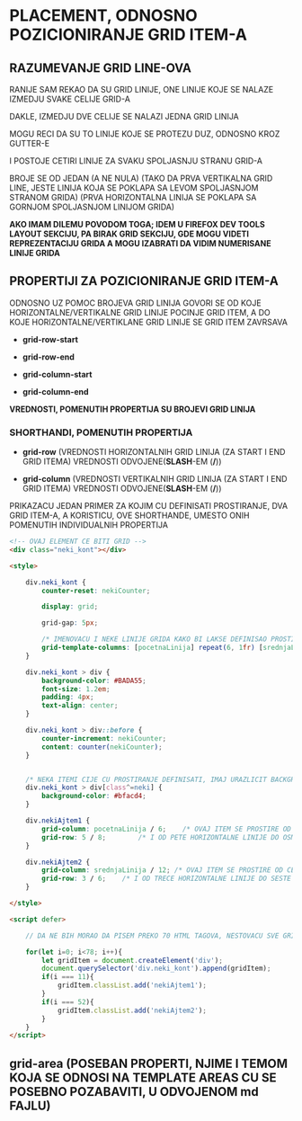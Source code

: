 # PLACEMENT, ODNOSNO POZICIONIRANJE GRID ITEM-A

## RAZUMEVANJE GRID LINE-OVA

RANIJE SAM REKAO DA SU GRID LINIJE, ONE LINIJE KOJE SE NALAZE IZMEDJU SVAKE CELIJE GRID-A

DAKLE, IZMEDJU DVE CELIJE SE NALAZI JEDNA GRID LINIJA

MOGU RECI DA SU TO LINIJE KOJE SE PROTEZU DUZ, ODNOSNO KROZ GUTTER-E

I POSTOJE CETIRI LINIJE ZA SVAKU SPOLJASNJU STRANU GRID-A

BROJE SE OD JEDAN (A NE NULA) (TAKO DA PRVA VERTIKALNA GRID LINE, JESTE LINIJA KOJA SE POKLAPA SA LEVOM SPOLJASNJOM STRANOM GRIDA) (PRVA HORIZONTALNA LINIJA SE POKLAPA SA GORNJOM SPOLJASNJOM LINIJOM GRIDA)

**AKO IMAM DILEMU POVODOM TOGA; IDEM U FIREFOX DEV TOOLS LAYOUT SEKCIJU, PA BIRAK GRID SEKCIJU, GDE MOGU VIDETI REPREZENTACIJU GRIDA A MOGU IZABRATI DA VIDIM NUMERISANE LINIJE GRIDA**

## PROPERTIJI ZA POZICIONIRANJE GRID ITEM-A

ODNOSNO UZ POMOC BROJEVA GRID LINIJA GOVORI SE OD KOJE HORIZONTALNE/VERTIKALNE GRID LINIJE  POCINJE GRID ITEM, A DO KOJE HORIZONTALNE/VERTIKLANE GRID LINIJE SE GRID ITEM ZAVRSAVA

- **grid-row-start**

- **grid-row-end**

- **grid-column-start**

- **grid-column-end**

**VREDNOSTI, POMENUTIH PROPERTIJA SU BROJEVI GRID LINIJA**

### SHORTHANDI, POMENUTIH PROPERTIJA

- **grid-row** (VREDNOSTI HORIZONTALNIH GRID LINIJA (ZA START I END GRID ITEMA) VREDNOSTI ODVOJENE(**SLASH**-EM (**/**))

- **grid-column** (VREDNOSTI VERTIKALNIH GRID LINIJA (ZA START I END GRID ITEMA) VREDNOSTI ODVOJENE(**SLASH**-EM (**/**))

PRIKAZACU JEDAN PRIMER ZA KOJIM CU DEFINISATI PROSTIRANJE, DVA GRID ITEM-A, A KORISTICU, OVE SHORTHANDE, UMESTO ONIH POMENUTIH INDIVIDUALNIH PROPERTIJA

```HTML
<!-- OVAJ ELEMENT CE BITI GRID -->
<div class="neki_kont"></div>

<style>

    div.neki_kont {
        counter-reset: nekiCounter;

        display: grid;

        grid-gap: 5px;

        /* IMENOVACU I NEKE LINIJE GRIDA KAKO BI LAKSE DEFINISAO PROSTIRANJE IZABRANIH GRID ITEM-A */
        grid-template-columns: [pocetnaLinija] repeat(6, 1fr) [srednjaLinija] repeat(6, 2fr) [krajnjaLinija];
    }

    div.neki_kont > div {
        background-color: #BADA55;
        font-size: 1.2em;
        padding: 4px;
        text-align: center;
    }

    div.neki_kont > div::before {
        counter-increment: nekiCounter;
        content: counter(nekiCounter);
    }


    /* NEKA ITEMI CIJE CU PROSTIRANJE DEFINISATI, IMAJ URAZLICIT BACKGROUND COLOR */
    div.neki_kont > div[class^=neki] {
        background-color: #bfacd4;
    }

    div.nekiAjtem1 {
        grid-column: pocetnaLinija / 6;    /* OVAJ ITEM SE PROSTIRE OD POCRTNE VERTIKALNE LINIJE GRIDA DO SESTE */
        grid-row: 5 / 8;        /* I OD PETE HORIZONTALNE LINIJE DO OSME HORIZONTALNE LINIJE */
    }

    div.nekiAjtem2 {
        grid-column: srednjaLinija / 12; /* OVAJ ITEM SE PROSTIRE OD CENTRALNE VERTIKALNE LINIJE GRIDA DO DVANAESTE */
        grid-row: 3 / 6;    /* I OD TRECE HORIZONTALNE LINIJE DO SESTE HORIZONTALNE LINIJE */
    }

</style>

<script defer>

    // DA NE BIH MORAO DA PISEM PREKO 70 HTML TAGOVA, NESTOVACU SVE GRID ITEME, UZ POMOC JAVASCRIPT-A

    for(let i=0; i<78; i++){
        let gridItem = document.createElement('div');
        document.querySelector('div.neki_kont').append(gridItem);
        if(i === 11){
            gridItem.classList.add('nekiAjtem1');
        }
        if(i === 52){
            gridItem.classList.add('nekiAjtem2');
        }
    }
</script>
```

## **grid-area** (POSEBAN PROPERTI, NJIME I TEMOM KOJA SE ODNOSI NA TEMPLATE AREAS CU SE POSEBNO POZABAVITI, U ODVOJENOM md FAJLU)
